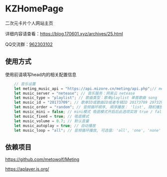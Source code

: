 # KZHomePage
 二次元卡片个人网站主页

详细内容请查看：https://blog.170601.xyz/archives/25.html 

QQ交流群：<a target="_blank" href="https://qm.qq.com/cgi-bin/qm/qr?k=-tso4BmPVXPSgqNjPhRCIg4GYZ8Llu_e&jump_from=webapi">962303102</a>

## 使用方式

使用前请填写head内的相关配置信息

```javascript
    // 音乐设置
    let meting_music_api = "https://api.mizore.cn/meting/api.php";// meting api
    let music_server = "netease"; // 音乐服务：网易云 netease 
    let music_type = "playlist"; // 歌曲类型：歌单playlist 单首歌曲 song  专辑 album
    let music_id = "20173709"; // 歌单ID或歌曲ID或者专辑ID 20173709 29732992
    let music_order = "random"; // 音频循环顺序, 顺序播放： 'list', 随机播放：'random'
    let music_mini = false; // mini模式 吸底模式开启后此选项实效 true / false
    let music_fixed = true; // 吸底模式
    let music_volume = 0.7; // 默认音量
    let music_autoplay = true; // 自动播放
    let music_loop = "all"; // 音频循环播放, 可选值: 'all', 'one', 'none'
```

## 依赖项目

https://github.com/metowolf/Meting

https://aplayer.js.org/
